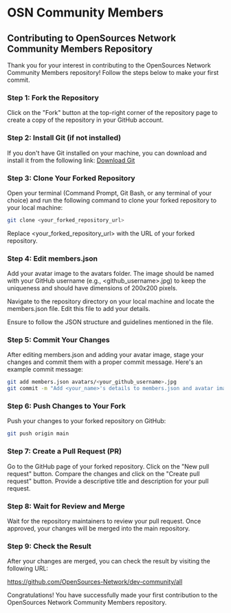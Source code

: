 # OSN Community Members

## Contributing to OpenSources Network Community Members Repository

Thank you for your interest in contributing to the OpenSources Network Community Members repository! Follow the steps below to make your first commit.

### Step 1: Fork the Repository

Click on the "Fork" button at the top-right corner of the repository page to create a copy of the repository in your GitHub account.

### Step 2: Install Git (if not installed)

If you don't have Git installed on your machine, you can download and install it from the following link:
[Download Git](https://git-scm.com/downloads)

### Step 3: Clone Your Forked Repository

Open your terminal (Command Prompt, Git Bash, or any terminal of your choice) and run the following command to clone your forked repository to your local machine:

```bash
git clone <your_forked_repository_url>
```

Replace <your_forked_repository_url> with the URL of your forked repository.

### Step 4: Edit members.json

Add your avatar image to the avatars folder. The image should be named with your GitHub username (e.g., <github_username>.jpg) to keep the uniqueness and should have dimensions of 200x200 pixels.

Navigate to the repository directory on your local machine and locate the members.json file. Edit this file to add your details. 

Ensure to follow the JSON structure and guidelines mentioned in the file.


### Step 5: Commit Your Changes
After editing members.json and adding your avatar image, stage your changes and commit them with a proper commit message. Here's an example commit message:

```bash
git add members.json avatars/<your_github_username>.jpg
git commit -m "Add <your_name>'s details to members.json and avatar image"
```

### Step 6: Push Changes to Your Fork
Push your changes to your forked repository on GitHub:

```bash
git push origin main
```

### Step 7: Create a Pull Request (PR)
Go to the GitHub page of your forked repository. Click on the "New pull request" button. Compare the changes and click on the "Create pull request" button. Provide a descriptive title and description for your pull request.

### Step 8: Wait for Review and Merge
Wait for the repository maintainers to review your pull request. Once approved, your changes will be merged into the main repository.

### Step 9: Check the Result
After your changes are merged, you can check the result by visiting the following URL:

https://github.com/OpenSources-Network/dev-community/all

Congratulations! You have successfully made your first contribution to the OpenSources Network Community Members repository.


